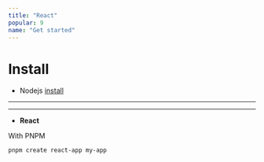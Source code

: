 ```yaml
---
title: "React"
popular: 9
name: "Get started"
---
```


# Install

- Nodejs [install](https://nodejs.org/en/)

---

---

- **React**

With PNPM

```
pnpm create react-app my-app
```
